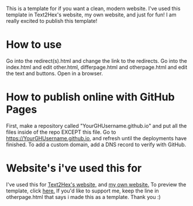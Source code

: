 This is a template for if you want a clean, modern website. I've used this template in Text2Hex's website, my own website, and just for fun! I am really excited to publish this template!

# How to use

Go into the redirect(s).html and change the link to the redirects. Go into the index.html and edit other.html, differpage.html and otherpage.html and edit the text and buttons.
Open in a browser.

# How to publish online with GitHub Pages

First, make a repository called "YourGHUsername.github.io" and put all the files inside of the repo EXCEPT this file. Go to https://YourGHUsername.github.io, and refresh until the
deployments have finished.
To add a custom domain, add a DNS record to verify with GitHub.

# Website's i've used this for

I've used this for [Text2Hex's website,](https://text2hex.github.io) and [my own website.](https://epicinver.github.io)
To preview the template, click [here.](https://epicinver.github.io/simple-site-template/index.html)
If you'd like to support me, keep the line in otherpage.html that says i made this as a template. Thank you :)
